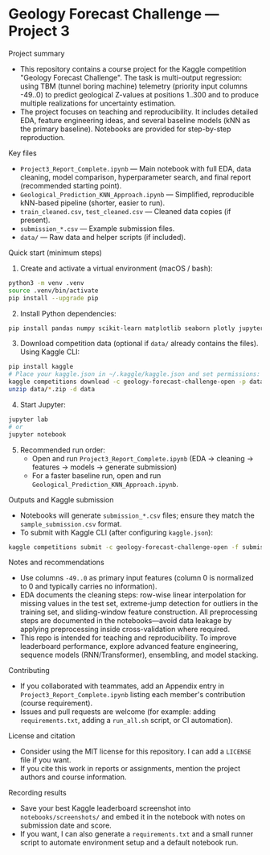 # Geology Forecast Challenge — Project 3

Project summary

- This repository contains a course project for the Kaggle competition "Geology Forecast Challenge". The task is multi-output regression: using TBM (tunnel boring machine) telemetry (priority input columns -49..0) to predict geological Z-values at positions 1..300 and to produce multiple realizations for uncertainty estimation.
- The project focuses on teaching and reproducibility. It includes detailed EDA, feature engineering ideas, and several baseline models (kNN as the primary baseline). Notebooks are provided for step-by-step reproduction.

Key files

- `Project3_Report_Complete.ipynb` — Main notebook with full EDA, data cleaning, model comparison, hyperparameter search, and final report (recommended starting point).
- `Geological_Prediction_KNN_Approach.ipynb` — Simplified, reproducible kNN-based pipeline (shorter, easier to run).
- `train_cleaned.csv`, `test_cleaned.csv` — Cleaned data copies (if present).
- `submission_*.csv` — Example submission files.
- `data/` — Raw data and helper scripts (if included).

Quick start (minimum steps)

1. Create and activate a virtual environment (macOS / bash):

```bash
python3 -m venv .venv
source .venv/bin/activate
pip install --upgrade pip
```

2. Install Python dependencies:

```bash
pip install pandas numpy scikit-learn matplotlib seaborn plotly jupyterlab
```

3. Download competition data (optional if `data/` already contains the files). Using Kaggle CLI:

```bash
pip install kaggle
# Place your kaggle.json in ~/.kaggle/kaggle.json and set permissions: chmod 600 ~/.kaggle/kaggle.json
kaggle competitions download -c geology-forecast-challenge-open -p data
unzip data/*.zip -d data
```

4. Start Jupyter:

```bash
jupyter lab
# or
jupyter notebook
```

5. Recommended run order:
   - Open and run `Project3_Report_Complete.ipynb` (EDA → cleaning → features → models → generate submission)
   - For a faster baseline run, open and run `Geological_Prediction_KNN_Approach.ipynb`.

Outputs and Kaggle submission

- Notebooks will generate `submission_*.csv` files; ensure they match the `sample_submission.csv` format.
- To submit with Kaggle CLI (after configuring `kaggle.json`):

```bash
kaggle competitions submit -c geology-forecast-challenge-open -f submission_knn_best.csv -m "KNN baseline"
```

Notes and recommendations

- Use columns `-49..0` as primary input features (column 0 is normalized to 0 and typically carries no information).
- EDA documents the cleaning steps: row-wise linear interpolation for missing values in the test set, extreme-jump detection for outliers in the training set, and sliding-window feature construction. All preprocessing steps are documented in the notebooks—avoid data leakage by applying preprocessing inside cross-validation where required.
- This repo is intended for teaching and reproducibility. To improve leaderboard performance, explore advanced feature engineering, sequence models (RNN/Transformer), ensembling, and model stacking.

Contributing

- If you collaborated with teammates, add an Appendix entry in `Project3_Report_Complete.ipynb` listing each member's contribution (course requirement).
- Issues and pull requests are welcome (for example: adding `requirements.txt`, adding a `run_all.sh` script, or CI automation).

License and citation

- Consider using the MIT license for this repository. I can add a `LICENSE` file if you want.
- If you cite this work in reports or assignments, mention the project authors and course information.

Recording results

- Save your best Kaggle leaderboard screenshot into `notebooks/screenshots/` and embed it in the notebook with notes on submission date and score.
- If you want, I can also generate a `requirements.txt` and a small runner script to automate environment setup and a default notebook run.

